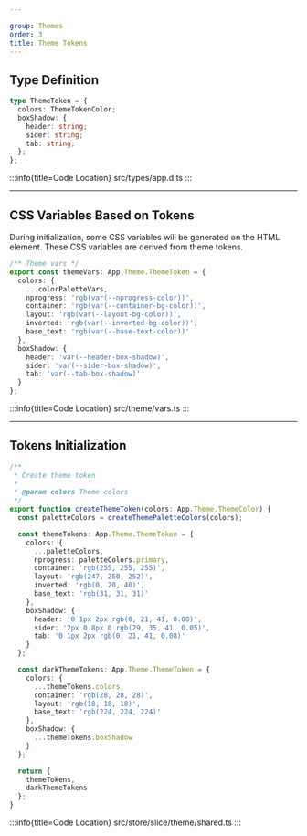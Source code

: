 ```yaml
---

group: Themes
order: 3
title: Theme Tokens
---
```


## Type Definition

```ts
type ThemeToken = {
  colors: ThemeTokenColor;
  boxShadow: {
    header: string;
    sider: string;
    tab: string;
  };
};
```

:::info{title=Code Location}
src/types/app.d.ts
:::

---

## CSS Variables Based on Tokens

During initialization, some CSS variables will be generated on the HTML element. These CSS variables are derived from theme tokens.

```ts
/** Theme vars */
export const themeVars: App.Theme.ThemeToken = {
  colors: {
    ...colorPaletteVars,
    nprogress: 'rgb(var(--nprogress-color))',
    container: 'rgb(var(--container-bg-color))',
    layout: 'rgb(var(--layout-bg-color))',
    inverted: 'rgb(var(--inverted-bg-color))',
    base_text: 'rgb(var(--base-text-color))'
  },
  boxShadow: {
    header: 'var(--header-box-shadow)',
    sider: 'var(--sider-box-shadow)',
    tab: 'var(--tab-box-shadow)'
  }
};
```

:::info{title=Code Location}
src/theme/vars.ts
:::

--- 

## Tokens Initialization

```ts
/**
 * Create theme token
 *
 * @param colors Theme colors
 */
export function createThemeToken(colors: App.Theme.ThemeColor) {
  const paletteColors = createThemePaletteColors(colors);

  const themeTokens: App.Theme.ThemeToken = {
    colors: {
      ...paletteColors,
      nprogress: paletteColors.primary,
      container: 'rgb(255, 255, 255)',
      layout: 'rgb(247, 250, 252)',
      inverted: 'rgb(0, 20, 40)',
      base_text: 'rgb(31, 31, 31)'
    },
    boxShadow: {
      header: '0 1px 2px rgb(0, 21, 41, 0.08)',
      sider: '2px 0 8px 0 rgb(29, 35, 41, 0.05)',
      tab: '0 1px 2px rgb(0, 21, 41, 0.08)'
    }
  };

  const darkThemeTokens: App.Theme.ThemeToken = {
    colors: {
      ...themeTokens.colors,
      container: 'rgb(28, 28, 28)',
      layout: 'rgb(18, 18, 18)',
      base_text: 'rgb(224, 224, 224)'
    },
    boxShadow: {
      ...themeTokens.boxShadow
    }
  };

  return {
    themeTokens,
    darkThemeTokens
  };
}
```

:::info{title=Code Location}
src/store/slice/theme/shared.ts
:::
